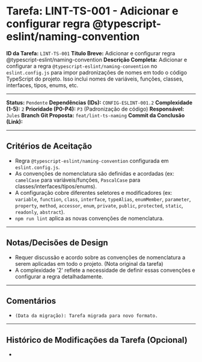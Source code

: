 # Tarefa: LINT-TS-001 - Adicionar e configurar regra @typescript-eslint/naming-convention

**ID da Tarefa:** `LINT-TS-001`
**Título Breve:** Adicionar e configurar regra @typescript-eslint/naming-convention
**Descrição Completa:**
Adicionar e configurar a regra `@typescript-eslint/naming-convention` no `eslint.config.js` para impor padronizações de nomes em todo o código TypeScript do projeto. Isso inclui nomes de variáveis, funções, classes, interfaces, tipos, enums, etc.

---

**Status:** `Pendente`
**Dependências (IDs):** `CONFIG-ESLINT-001.2`
**Complexidade (1-5):** `2`
**Prioridade (P0-P4):** `P3` (Padronização de código)
**Responsável:** `Jules`
**Branch Git Proposta:** `feat/lint-ts-naming`
**Commit da Conclusão (Link):**

---

## Critérios de Aceitação
- Regra `@typescript-eslint/naming-convention` configurada em `eslint.config.js`.
- As convenções de nomenclatura são definidas e acordadas (ex: `camelCase` para variáveis/funções, `PascalCase` para classes/interfaces/tipos/enums).
- A configuração cobre diferentes seletores e modificadores (ex: `variable`, `function`, `class`, `interface`, `typeAlias`, `enumMember`, `parameter`, `property`, `method`, `accessor`, `enum`, `private`, `public`, `protected`, `static`, `readonly`, `abstract`).
- `npm run lint` aplica as novas convenções de nomenclatura.

---

## Notas/Decisões de Design
- Requer discussão e acordo sobre as convenções de nomenclatura a serem aplicadas em todo o projeto. (Nota original da tarefa)
- A complexidade '2' reflete a necessidade de definir essas convenções e configurar a regra detalhadamente.

---

## Comentários
- `(Data da migração): Tarefa migrada para novo formato.`

---

## Histórico de Modificações da Tarefa (Opcional)
-
